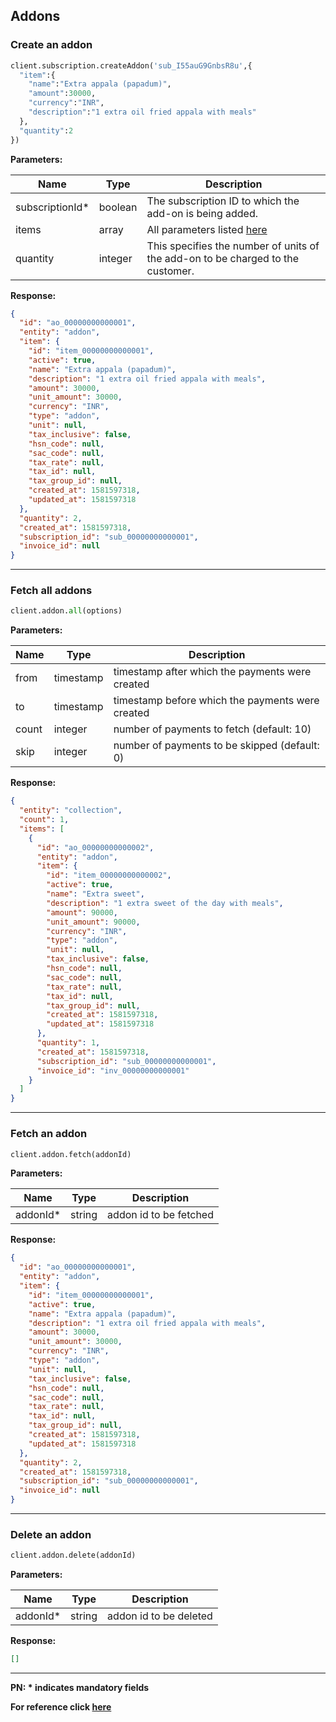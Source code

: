## Addons

### Create an addon

```py
client.subscription.createAddon('sub_I55auG9GnbsR8u',{
  "item":{
    "name":"Extra appala (papadum)",
    "amount":30000,
    "currency":"INR",
    "description":"1 extra oil fried appala with meals"
  },
  "quantity":2
})
```

**Parameters:**

| Name             | Type    | Description                                                                                          |
| ---------------- | ------- | ---------------------------------------------------------------------------------------------------- |
| subscriptionId\* | boolean | The subscription ID to which the add-on is being added.                                              |
| items            | array   | All parameters listed [here](https://razorpay.com/docs/api/payments/subscriptions/#create-an-add-on) |
| quantity         | integer | This specifies the number of units of the add-on to be charged to the customer.                      |

**Response:**

```json
{
  "id": "ao_00000000000001",
  "entity": "addon",
  "item": {
    "id": "item_00000000000001",
    "active": true,
    "name": "Extra appala (papadum)",
    "description": "1 extra oil fried appala with meals",
    "amount": 30000,
    "unit_amount": 30000,
    "currency": "INR",
    "type": "addon",
    "unit": null,
    "tax_inclusive": false,
    "hsn_code": null,
    "sac_code": null,
    "tax_rate": null,
    "tax_id": null,
    "tax_group_id": null,
    "created_at": 1581597318,
    "updated_at": 1581597318
  },
  "quantity": 2,
  "created_at": 1581597318,
  "subscription_id": "sub_00000000000001",
  "invoice_id": null
}
```

---

### Fetch all addons

```py
client.addon.all(options)
```

**Parameters:**

| Name  | Type      | Description                                      |
| ----- | --------- | ------------------------------------------------ |
| from  | timestamp | timestamp after which the payments were created  |
| to    | timestamp | timestamp before which the payments were created |
| count | integer   | number of payments to fetch (default: 10)        |
| skip  | integer   | number of payments to be skipped (default: 0)    |

**Response:**

```json
{
  "entity": "collection",
  "count": 1,
  "items": [
    {
      "id": "ao_00000000000002",
      "entity": "addon",
      "item": {
        "id": "item_00000000000002",
        "active": true,
        "name": "Extra sweet",
        "description": "1 extra sweet of the day with meals",
        "amount": 90000,
        "unit_amount": 90000,
        "currency": "INR",
        "type": "addon",
        "unit": null,
        "tax_inclusive": false,
        "hsn_code": null,
        "sac_code": null,
        "tax_rate": null,
        "tax_id": null,
        "tax_group_id": null,
        "created_at": 1581597318,
        "updated_at": 1581597318
      },
      "quantity": 1,
      "created_at": 1581597318,
      "subscription_id": "sub_00000000000001",
      "invoice_id": "inv_00000000000001"
    }
  ]
}
```

---

### Fetch an addon

```py
client.addon.fetch(addonId)
```

**Parameters:**

| Name      | Type   | Description            |
| --------- | ------ | ---------------------- |
| addonId\* | string | addon id to be fetched |

**Response:**

```json
{
  "id": "ao_00000000000001",
  "entity": "addon",
  "item": {
    "id": "item_00000000000001",
    "active": true,
    "name": "Extra appala (papadum)",
    "description": "1 extra oil fried appala with meals",
    "amount": 30000,
    "unit_amount": 30000,
    "currency": "INR",
    "type": "addon",
    "unit": null,
    "tax_inclusive": false,
    "hsn_code": null,
    "sac_code": null,
    "tax_rate": null,
    "tax_id": null,
    "tax_group_id": null,
    "created_at": 1581597318,
    "updated_at": 1581597318
  },
  "quantity": 2,
  "created_at": 1581597318,
  "subscription_id": "sub_00000000000001",
  "invoice_id": null
}
```

---

### Delete an addon

```py
client.addon.delete(addonId)
```

**Parameters:**

| Name      | Type   | Description            |
| --------- | ------ | ---------------------- |
| addonId\* | string | addon id to be deleted |

**Response:**

```json
[]
```

---

**PN: \* indicates mandatory fields**

**For reference click
[here](https://razorpay.com/docs/api/subscriptions/#add-ons)**

